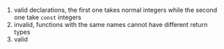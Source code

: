 1. valid declarations, the first one takes normal integers while the second one take `const` integers
2. invalid, functions with the same names cannot have different return types
3. valid